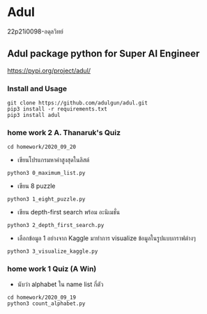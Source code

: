 # Adul
22p21i0098-อดุลวิทย์
## Adul package python for Super AI Engineer
https://pypi.org/project/adul/
### Install and Usage
```
git clone https://github.com/adulgun/adul.git
pip3 install -r requirements.txt
pip3 install adul
```

### home work 2 A. Thanaruk's Quiz
```
cd homework/2020_09_20
```
* เขียนโปรแกรมหาค่าสูงสุดในลิสต์
```
python3 0_maximum_list.py
```
* เขียน 8 puzzle 
```
python3 1_eight_puzzle.py
```
* เขียน depth-first search พร้อม อะนิเมชั่น
```
python3 2_depth_first_search.py
```
* เลือกข้อมูล 1 อย่างจาก Kaggle มาทำการ visualize ข้อมูลในรูปแบบกราฟต่างๆ
```
python3 3_visualize_kaggle.py
```

### home work 1 Quiz (A Win) 
* นับว่า alphabet ใน name list กี่ตัว
```
cd homework/2020_09_19
python3 count_alphabet.py
```